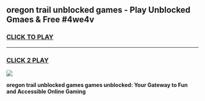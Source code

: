 
## oregon trail unblocked games - Play Unblocked Gmaes & Free #4we4v
<h3>
<a href="https://news.freeplayer.one?title=oregon_trail_unblocked_games&ref=03M">CLICK TO PLAY</a></h3>
<hr>

<h3>
<a href="https://news.freeplayer.one?title=oregon_trail_unblocked_games&ref=03M">CLICK 2 PLAY</a>
  
</h3>

<a href="https://news.freeplayer.one?title=oregon_trail_unblocked_games&ref=03M"><img src="https://clearcache.store/games.png"></a>


**oregon trail unblocked games games unblocked: Your Gateway to Fun and Accessible Online Gaming**

